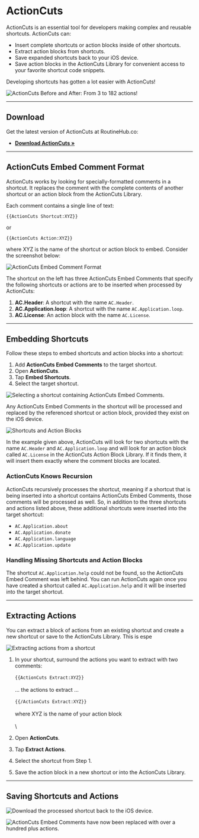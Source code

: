 
# ActionCuts
ActionCuts is an essential tool for developers making complex and reusable shortcuts. ActionCuts can:

- Insert complete shortcuts or action blocks inside of other shortcuts.
- Extract action blocks from shortcuts.
- Save expanded shortcuts back to your iOS device.
- Save action blocks in the ActionCuts Library for convenient access to your favorite shortcut code snippets.

Developing shortcuts has gotten a lot easier with ActionCuts!

![ActionCuts Before and After: From 3 to 182 actions!](https://adamtow.github.io/actioncuts/images/actioncuts-before-after.png)

****

## Download
Get the latest version of ActionCuts at RoutineHub.co:

- **[Download ActionCuts &raquo;](https://routinehub.co/shortcut/3761)**

****

## ActionCuts Embed Comment Format
ActionCuts works by looking for specially-formatted comments in a shortcut. It replaces the comment with the complete contents of another shortcut or an action block from the ActionCuts Library.

Each comment contains a single line of text:

`{{ActionCuts Shortcut:XYZ}}`

or

`{{ActionCuts Action:XYZ}}`

where XYZ is the name of the shortcut or action block to embed. Consider the screenshot below:

![ActionCuts Embed Comment Format](https://adamtow.github.io/actioncuts/images/actioncuts-embed-comments.png)

The shortcut on the left has three ActionCuts Embed Comments that specify the following shortcuts or actions are to be inserted when processed by ActionCuts:

1. **AC.Header**: A shortcut with the name `AC.Header`.
2. **AC.Application.loop**: A shortcut with the name `AC.Application.loop`.
3. **AC.License**: An action block with the name `AC.License`.

****

## Embedding Shortcuts

Follow these steps to embed shortcuts and action blocks into a shortcut:

1. Add **ActionCuts Embed Comments** to the target shortcut.
2. Open **ActionCuts**.
3. Tap **Embed Shortcuts**.
4. Select the target shortcut.

![Selecting a shortcut containing ActionCuts Embed Comments.](https://adamtow.github.io/actioncuts/images/actioncuts-example-1.png)

Any ActionCuts Embed Comments in the shortcut will be processed and replaced by the referenced shortcut or action block, provided they exist on the iOS device.

![Shortcuts and Action Blocks](https://adamtow.github.io/actioncuts/images/actioncuts-shortcuts-and-actions.png)

In the example given above, ActionCuts will look for two shortcuts with the name `AC.Header` and `AC.Application.loop` and will look for an action block called `AC.License` in the ActionCuts Action Block Library. If it finds them, it will insert them exactly where the comment blocks are located.

### ActionCuts Knows Recursion

ActionCuts recursively processes the shortcut, meaning if a shortcut that is being inserted into a shortcut contains ActionCuts Embed Comments, those comments will be processed as well. So, in addition to the three shortcuts and actions listed above, these additional shortcuts were inserted into the target shortcut:

- `AC.Application.about`
- `AC.Application.donate`
- `AC.Application.language`
- `AC.Application.update`

### Handling Missing Shortcuts and Action Blocks

The shortcut `AC.Application.help` could not be found, so the ActionCuts Embed Comment was left behind. You can run ActionCuts again once you have created a shortcut called `AC.Application.help` and it will be inserted into the target shortcut.

****

## Extracting Actions

You can extract a block of actions from an existing shortcut and create a new shortcut or save to the ActionCuts Library. This is espe

![Extracting actions from a shortcut](https://adamtow.github.io/actioncuts/images/actioncuts-extract-example.png)

1. In your shortcut, surround the actions you want to extract with two comments:\
\
`{{ActionCuts Extract:XYZ}}`\
\
… the actions to extract …\
\
`{{/ActionCuts Extract:XYZ}}`\
\
where XYZ is the name of your action block\
\
\

2. Open **ActionCuts**.
3. Tap **Extract Actions**.
4. Select the shortcut from Step 1.
5. Save the action block in a new shortcut or into the ActionCuts Library.


****

## Saving Shortcuts and Actions



![Download the processed shortcut back to the iOS device.](https://adamtow.github.io/actioncuts/images/actioncuts-example-2.png)

![ActionCuts Embed Comments have now been replaced with over a hundred plus actions.](https://adamtow.github.io/actioncuts/images/actioncuts-example-3.png)

